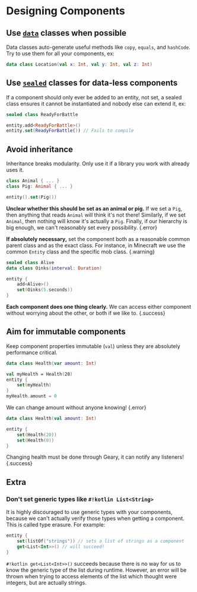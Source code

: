# Designing Components

## Use [`data`](https://kotlinlang.org/docs/data-classes.html) classes when possible

Data classes auto-generate useful methods like `copy`, `equals`, and `hashCode`. Try to use them for all your components, ex:

```kotlin
data class Location(val x: Int, val y: Int, val z: Int)
```

## Use [`sealed`](https://kotlinlang.org/docs/sealed-classes.html) classes for data-less components

If a component should only ever be added to an entity, not set, a sealed class ensures it cannot be instantiated and nobody else can extend it, ex:

```kotlin
sealed class ReadyForBattle

entity.add<ReadyForBattle>()
entity.set(ReadyForBattle()) // Fails to compile
```

## Avoid inheritance

Inheritance breaks modularity. Only use it if a library you work with already uses it.

```kotlin
class Animal { ... }
class Pig: Animal { ... }

entity().set(Pig())
```
**Unclear whether this should be set as an animal or pig.**
If we set a `Pig`, then anything that reads `Animal` will think it's not there! Similarly, if we set `Animal`, then nothing will know it's actually a `Pig`. Finally, if our hierarchy is big enough, we can't reasonably set every possibility.
{.error}

**If absolutely necessary,**
set the component both as a reasonable common parent class and as the exact class. For instance, in Minecraft we use the common `Entity` class and the specific mob class.
{.warning}

```kotlin
sealed class Alive
data class Oinks(interval: Duration)

entity {
    add<Alive>()
    set(Oinks(5.seconds))
}
```

**Each component does one thing clearly.**
We can access either component without worrying about the other, or both if we like to.
{.success}

## Aim for immutable components

Keep component properties immutable (`val`) unless they are absolutely performance critical.

```kotlin
data class Health(var amount: Int)

val myHealth = Health(20)
entity {
    set(myHealth)
}
myHealth.amount = 0
```
We can change amount without anyone knowing!
{.error}

```kotlin
data class Health(val amount: Int)

entity {
    set(Health(20))
    set(Health(0))
}
```

Changing health must be done through Geary, it can notify any listeners!
{.success}

## Extra

### Don't set generic types like `#!kotlin List<String>`

It is highly discouraged to use generic types with your components, because we can't actually verify those types when getting a component. This is called type erasure. For example:

```kotlin
entity {
    set(listOf("strings")) // sets a list of strings as a component
    get<List<Int>>() // will succeed!
}
```

`#!kotlin get<List<Int>>()` succeeds because there is no way for us to know the generic type of the list during runtime. However, an error
will be thrown when trying to access elements of the list which thought were integers, but are actually strings.
